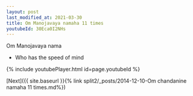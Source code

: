```yaml
---
layout: post
last_modified_at: 2021-03-30
title: Om Manojavaya namaha 11 times
youtubeId: 30Eca0I2NHs
---
```

 
 
Om Manojavaya nama 
 
 -  Who has the speed of mind 
 
  
 
  
 
 
 
 
 
 


{% include youtubePlayer.html id=page.youtubeId %}
 
[Next]({{ site.baseurl }}{% link  split2/_posts/2014-12-10-Om chandanine namaha 11 times.md%})
 
